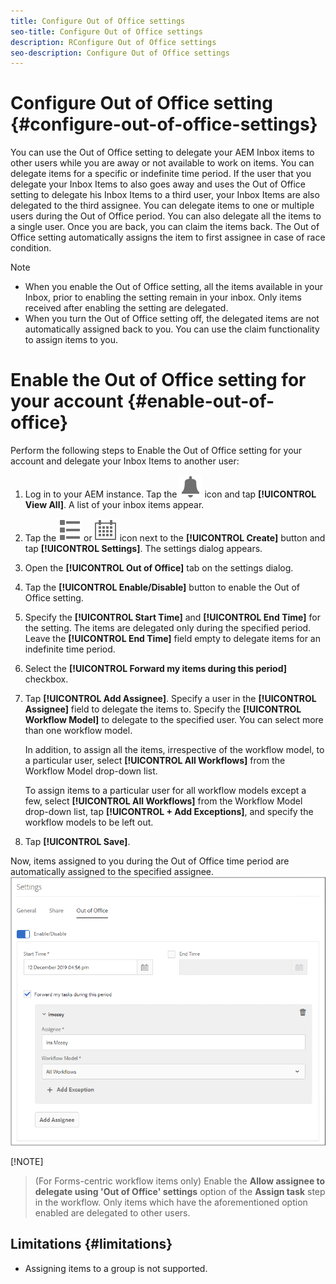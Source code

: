 ```yaml
---
title: Configure Out of Office settings
seo-title: Configure Out of Office settings
description: RConfigure Out of Office settings
seo-description: Configure Out of Office settings
---
```


# Configure Out of Office setting {#configure-out-of-office-settings}

You can use the Out of Office setting to delegate your AEM Inbox items to other users while you are away or not available to work on items. You can delegate items for a specific or indefinite time period. If the user that you delegate your Inbox Items to also goes away and uses the Out of Office setting to delegate his Inbox Items to a third user, your Inbox Items are also delegated to the third assignee. You can delegate items to one or multiple users during the Out of Office period. You can also delegate all the items to a single user. Once you are back, you can claim the items back. The Out of Office setting automatically assigns the item to first assignee in case of race condition. 

>[!NOTE]
>
> * When you enable the Out of Office setting, all the items available in your Inbox, prior to enabling the setting remain in your inbox. Only items received after enabling the setting are delegated.
> * When you turn the Out of Office setting off, the delegated items are not automatically assigned back to you. You can use the claim functionality to assign items to you.  


# Enable the Out of Office setting for your account {#enable-out-of-office}

Perform the following steps to Enable the Out of Office setting for your account and delegate your Inbox Items to another user:

1. Log in to your AEM instance. Tap the ![Inbox](assets/bell.svg) icon and tap **[!UICONTROL View All]**. A list of your inbox items appear.
1. Tap the ![View Selector](assets/viewlist.svg) or ![View Selector](assets/calendar.svg) icon next to the **[!UICONTROL Create]** button and tap **[!UICONTROL Settings]**. The settings dialog appears.
1. Open the **[!UICONTROL Out of Office]** tab on the settings dialog.
1. Tap the **[!UICONTROL Enable/Disable]** button to enable the Out of Office setting.
1. Specify the **[!UICONTROL Start Time]**  and **[!UICONTROL End Time]** for the setting. The items are delegated only during the specified period. Leave the **[!UICONTROL End Time]** field empty to delegate items for an indefinite time period.
1. Select the **[!UICONTROL Forward my items during this period]** checkbox.
1. Tap **[!UICONTROL Add Assignee]**. Specify a user in the **[!UICONTROL Assignee]** field to delegate the items to. Specify the **[!UICONTROL Workflow Model]** to delegate to the specified user. You can select more than one workflow model. 

    In addition, to assign all the items, irrespective of the workflow model, to a particular user, select **[!UICONTROL All Workflows]** from the Workflow Model drop-down list. <br>

    To assign items to a particular user for all workflow models except a few, select **[!UICONTROL All Workflows]** from the Workflow Model drop-down list, tap **[!UICONTROL + Add Exceptions]**, and specify the workflow models to be left out.
1. Tap **[!UICONTROL Save]**.

Now, items assigned to you during the Out of Office time period are automatically assigned to the specified assignee.  
![Out-of-office](assets/out-of-office.png)

[!NOTE]
>
> (For Forms-centric workflow items only) Enable the **Allow assignee to delegate using 'Out of Office' settings** option of the **Assign task** step in the workflow. Only items which have the aforementioned option enabled are delegated to other users.



## Limitations {#limitations}

* Assigning items to a group is not supported.
